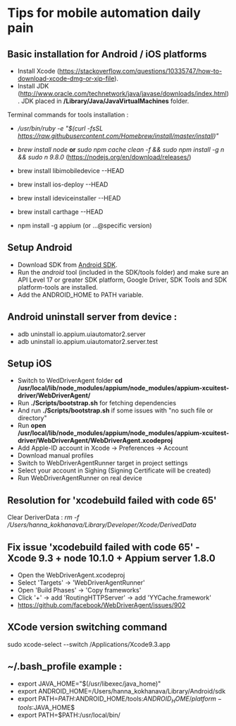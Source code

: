 # Tips for mobile automation daily pain

## Basic installation for Android / iOS platforms
* Install Xcode (https://stackoverflow.com/questions/10335747/how-to-download-xcode-dmg-or-xip-file). 
* Install JDK (http://www.oracle.com/technetwork/java/javase/downloads/index.html). JDK placed in **/Library/Java/JavaVirtualMachines** folder.


Terminal commands for tools installation :
* */usr/bin/ruby -e "$(curl -fsSL https://raw.githubusercontent.com/Homebrew/install/master/install)"*
* *brew install node* **or** *sudo npm cache clean -f && sudo npm install -g n && sudo n 9.8.0* (https://nodejs.org/en/download/releases/)

* brew install libimobiledevice --HEAD
* brew install ios-deploy --HEAD
* brew install ideviceinstaller --HEAD
* brew install carthage --HEAD
* npm install -g appium (or ...@specific version)


## Setup Android
* Download SDK from [Android SDK](https://developer.android.com/studio/index.html).
* Run the *android* tool (included in the SDK/tools folder) and make sure an API Level 17 or greater SDK platform, Google Driver, SDK Tools and SDK platform-tools are installed.
* Add the ANDROID_HOME to PATH variable.

## Android uninstall server from device :
* adb uninstall io.appium.uiautomator2.server
* adb uninstall io.appium.uiautomator2.server.test


## Setup iOS
* Switch to WedDriverAgent folder **cd /usr/local/lib/node_modules/appium/node_modules/appium-xcuitest-driver/WebDriverAgent/**
* Run **./Scripts/bootstrap.sh** for fetching dependencies
* And run **./Scripts/bootstrap.sh** if some issues with "no such file or directory"
* Run **open /usr/local/lib/node_modules/appium/node_modules/appium-xcuitest-driver/WebDriverAgent/WebDriverAgent.xcodeproj**
* Add Apple-ID account in Xcode -> Preferences -> Account
* Download manual profiles
* Switch to WebDriverAgentRunner target in project settings
* Select your account in Sighing (Signing Certificate will be created)
* Run WebDriverAgentRunner on real device

## Resolution for 'xcodebuild failed with code 65'
Clear DeriverData : *rm -f /Users/hanna_kokhanava/Library/Developer/Xcode/DerivedData*

## Fix issue 'xcodebuild failed with code 65' -  Xcode 9.3 + node 10.1.0 + Appium server 1.8.0
* Open the WebDriverAgent.xcodeproj
* Select 'Targets' -> 'WebDriverAgentRunner'
* Open 'Build Phases' -> 'Copy frameworks'
* Click '+' -> add 'RoutingHTTPServer' -> add 'YYCache.framework'
* https://github.com/facebook/WebDriverAgent/issues/902


## XCode version switching command
sudo xcode-select --switch /Applications/Xcode9.3.app

## ~/.bash_profile example :
* export JAVA_HOME="$(/usr/libexec/java_home)"
* export ANDROID_HOME=/Users/hanna_kokhanava/Library/Android/sdk
* export PATH=${PATH}:$ANDROID_HOME/tools:$ANDROID_HOME/platform-tools:$JAVA_HOME$
* export PATH=$PATH:/usr/local/bin/ 
